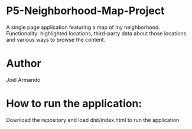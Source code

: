 # P5-Neighborhood-Map-Project
A single page application featuring a map of my neighborhood.
Functionality: highlighted locations, third-party data about those locations and various ways to browse the content.
# Author

Joel Armando

# How to run the application:


Download the repository and load dist/index.html to run the application
